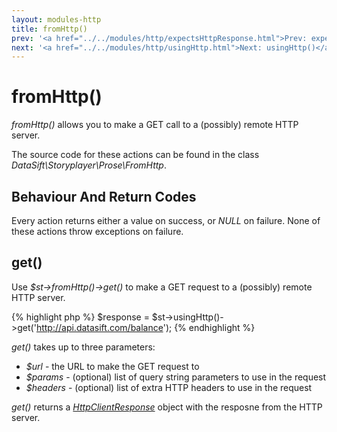 ```yaml
---
layout: modules-http
title: fromHttp()
prev: '<a href="../../modules/http/expectsHttpResponse.html">Prev: expectsHttpResponse()</a>'
next: '<a href="../../modules/http/usingHttp.html">Next: usingHttp()</a>'
---
```


# fromHttp()

_fromHttp()_ allows you to make a GET call to a (possibly) remote HTTP server.

The source code for these actions can be found in the class _DataSift\Storyplayer\Prose\FromHttp_.

## Behaviour And Return Codes

Every action returns either a value on success, or _NULL_ on failure.  None of these actions throw exceptions on failure.

## get()

Use _$st->fromHttp()->get()_ to make a GET request to a (possibly) remote HTTP server.

{% highlight php %}
$response = $st->usingHttp()->get('http://api.datasift.com/balance');
{% endhighlight %}

_get()_ takes up to three parameters:

* _$url_ - the URL to make the GET request to
* _$params_ - (optional) list of query string parameters to use in the request
* _$headers_ - (optional) list of extra HTTP headers to use in the request

_get()_ returns a _[HttpClientResponse](HttpClientResponse.html)_ object with the resposne from the HTTP server.